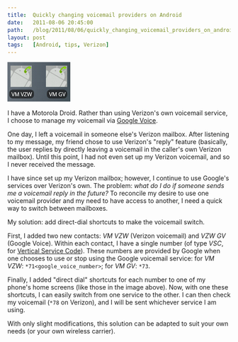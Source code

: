 ```yaml
---
title:  Quickly changing voicemail providers on Android
date:   2011-08-06 20:45:00
path:   /blog/2011/08/06/quickly_changing_voicemail_providers_on_android
layout: post
tags:   [Android, tips, Verizon]
---
```


<img class="left" src="/imgs/vmswitch.png" />

I have a Motorola Droid. Rather than using Verizon's own voicemail service, I choose to manage
my voicemail via [Google Voice](https://voice.google.com/).

One day, I left a voicemail in someone else's Verizon mailbox. After listening to my message,
my friend chose to use Verizon's "reply" feature (basically, the user replies by directly leaving
a voicemail in the caller's own Verizon mailbox). Until this point, I had not even set up my Verizon
voicemail, and so I never received the message.

I have since set up my Verizon mailbox; however, I continue to use Google's services over Verizon's
own. The problem: *what do I do if someone sends me a voicemail reply in the future?* To reconcile
my desire to use one voicemail provider and my need to have access to another, I need a quick way
to switch between mailboxes.

My solution: add direct-dial shortcuts to make the voicemail switch.

First, I added two new contacts: _VM VZW_ (Verizon voicemail) and _VZW GV_ (Google Voice). Within
each contact, I have a single number (of type _VSC_, for
[Vertical Service Code](https://en.wikipedia.org/wiki/Vertical_service_code)). These numbers are
provided by Google when one chooses to use or stop using the Google voicemail service: for
_VM VZW_: `*71<google_voice_number>`; for _VM GV_: `*73`.

Finally, I added "direct dial" shortcuts for each number to one of my phone's home screens (like
those in the image above). Now, with one these shortcuts, I can easily switch from one service
to the other. I can then check my voicemail (`*78` on Verizon), and I will be sent whichever
service I am using.

With only slight modifications, this solution can be adapted to suit your own needs (or your own wireless carrier).

